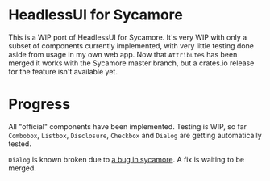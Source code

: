 # HeadlessUI for Sycamore

This is a WIP port of HeadlessUI for Sycamore. It's very WIP with only a subset of components
currently implemented, with very little testing done aside from usage in my own web app. Now that
`Attributes` has been merged it works with the Sycamore master branch, but a crates.io release for
the feature isn't available yet.

# Progress

All "official" components have been implemented.
Testing is WIP, so far `Combobox`, `Listbox`, `Disclosure`, `Checkbox` and `Dialog` are getting automatically tested.

`Dialog` is known broken due to [a bug in sycamore](https://github.com/sycamore-rs/sycamore/issues/572).
A fix is waiting to be merged.